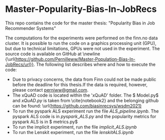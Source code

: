# Master-Popularity-Bias-In-JobRecs
This repo contains the code for the master thesis: "Popularity Bias in Job Recommender Systems"

The computations for the experiments were performed on the finn.no data cluster.
It is possible to run the code on a graphics processing unit (GPU), but due to technical limitations, GPUs were not used in the experiment.
The source code is available on GitHub at
\newline {\url{https://github.com/Pernilleww/Master-Population-Bias-In-JobRecs/url}}.
The following list describes where and how to execute the code:


* Due to privacy concerns, the data from Finn could not be made public before the deadline for this thesis.If the data is required, however, please contact perniww@gmail.com.
* The xQuAD code is located within the 'xQuAD' folder.  The $ Model.py$ and $xQuAD.py$ is taken from \cite{notebook2} and the belonging github can be found: \url{https://github.com/biasinrecsys/wsdm2021}
* To run the pyspark ALS experiment run the file $ALS\_pipeline.ipynb$. The pyspark ALS code is in $pyspark\_ALS.py$ and the popularity metrics for pyspark ALS is in $ metrics.py$ 
* To run the implicit experiment, run the file $implicit\_ALS.ipynb$
* To run the Lenskit experiment, run the file $lenskitALS.ipynb$

